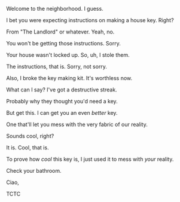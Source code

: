 Welcome to the neighborhood. I guess.

I bet you were expecting instructions on making a house key. Right?

From "The Landlord" or whatever. Yeah, no.

You won't be getting those instructions. Sorry.

Your house wasn't locked up. So, uh, I stole them.

The instructions, that is. Sorry, not sorry.

Also, I broke the key making kit. It's worthless now.

What can I say? I've got a destructive streak.

Probably why they thought you'd need a key.

But get this. I can get you an even *better* key.

One that'll let you mess with the very fabric of our reality.

Sounds cool, right?

It is. Cool, that is.

To prove how *cool* this key is, I just used it to mess with *your* reality.

Check your bathroom.

Ciao,

TCTC
